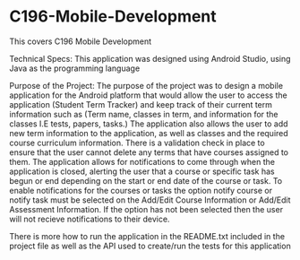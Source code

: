# C196-Mobile-Development
This covers C196 Mobile Development

Technical Specs: This application was designed using Android Studio, using Java as the programming language

Purpose of the Project: The purpose of the project was to design a mobile application for the Android platform that would allow the user to access the application (Student Term Tracker) and keep track of their current term information such as (Term name, classes in term,
and information for the classes I.E tests, papers, tasks.) The application also allows the user to add new term information to the application, as well as classes and the required course curriculum information. There is a validation check in place to ensure that the user
cannot delete any terms that have courses assigned to them. The application allows for notifications to come through when the application is closed, alerting the user that a course or specific task has begun or end depending on the start or end date of the course or task.
To enable notifications for the courses or tasks the option notify course or notify task must be selected on the Add/Edit Course Information or Add/Edit Assessment Information. If the option has not been selected then the user will not recieve notifications to their device.

There is more how to run the application in the README.txt included in the project file as well as the API used to create/run the tests for this application
